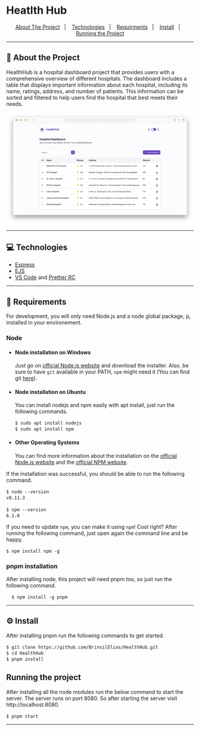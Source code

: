 # Heatlth Hub


<p align="center">
  <a href="#">About The Project</a>&nbsp;&nbsp;&nbsp;|&nbsp;&nbsp;&nbsp;
  <a href="#">Technologies</a>&nbsp;&nbsp;&nbsp;|&nbsp;&nbsp;&nbsp;
  <a href="#">Requirments</a>&nbsp;&nbsp;&nbsp;|&nbsp;&nbsp;&nbsp;
  <a href="#">Install</a>&nbsp;&nbsp;&nbsp;|&nbsp;&nbsp;&nbsp;
  <a href="#">Running the Project</a>
</p>

---

## 🚀 About the Project

HealthHub is a hospital dashboard project that provides users with a comprehensive overview of different hospitals. The dashboard includes a table that displays important information about each hospital, including its name, ratings, address, and number of patients. This information can be sorted and filtered to help users find the hospital that best meets their needs.

![Screenshot of Application](./HealthHub.jpg)

---
## 💻 Technologies
- [Express](https://expressjs.com/)
- [EJS](https://ejs.co/#promo)
- [VS Code](https://code.visualstudio.com) and [Prettier RC](https://github.com/prettier/prettier)

---
## 🧰 Requirements

For development, you will only need Node.js and a node global package, p, installed in your environement.

### Node
- #### Node installation on Windows

  Just go on [official Node.js website](https://nodejs.org/) and download the installer.
Also, be sure to have `git` available in your PATH, `npm` might need it (You can find git [here](https://git-scm.com/)).

- #### Node installation on Ubuntu

  You can install nodejs and npm easily with apt install, just run the following commands.

      $ sudo apt install nodejs
      $ sudo apt install npm

- #### Other Operating Systems
  You can find more information about the installation on the [official Node.js website](https://nodejs.org/) and the [official NPM website](https://npmjs.org/).

If the installation was successful, you should be able to run the following command.

    $ node --version
    v8.11.3

    $ npm --version
    6.1.0

If you need to update `npm`, you can make it using `npm`! Cool right? After running the following command, just open again the command line and be happy.

    $ npm install npm -g

### pnpm installation
After installing node, this project will need pnpm too, so just run the following command.

      $ npm install -g pnpm

---

## ⚙️ Install
After installing pnpm run the following commands to get started.

    $ git clone https://github.com/BrinsilElias/HealthHub.git
    $ cd HealthHub
    $ pnpm install

##  Running the project
After installing all the node modules run the below command to start the server. The server runs on port 8080. So after starting the server visit http://localhost:8080.

    $ pnpm start

---

